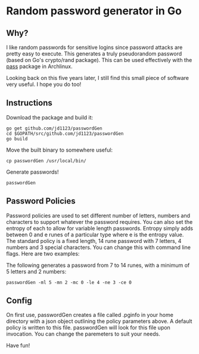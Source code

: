 # Random password generator in Go

## Why?
I like random passwords for sensitive logins since password attacks are pretty easy to execute. This generates a truly pseudorandom password (based on Go's crypto/rand package). This can be used effectively with the [pass](https://wiki.archlinux.org/index.php/Pass) package in Archlinux.

Looking back on this five years later, I still find this small piece of software very useful. I hope you do too!

## Instructions
Download the package and build it:
```
go get github.com/jd1123/passwordGen
cd $GOPATH/src/github.com/jd1123/passwordGen
go build
```

Move the built binary to somewhere useful:
```
cp passwordGen /usr/local/bin/
```

Generate passwords!
```
passwordGen
```

## Password Policies
Password policies are used to set different number of letters, numbers and characters to support whatever the password requires. You can also set the entropy of each to allow for variable length passwords. Entropy simply adds between 0 and e runes of a particular type where e is the entropy value. The standard policy is a fixed length, 14 rune password with 7 letters, 4 numbers and 3 special characters. You can change this with command line flags. Here are two examples:

The following generates a password from 7 to 14 runes, with a minimum of 5 letters and 2 numbers:
```
passwordGen -ml 5 -mn 2 -mc 0 -le 4 -ne 3 -ce 0
```

## Config

On first use, passwordGen creates a file called .pginfo in your home directory with a json object outlining the policy parameters above. A default policy is written to this file. passwordGen will look for this file upon invocation. You can change the paremeters to suit your needs.


Have fun!
